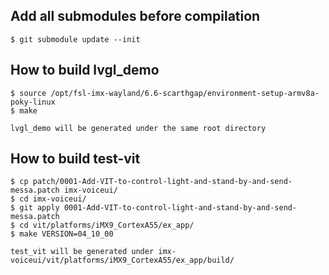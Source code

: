 Add all submodules before compilation
-------------------------------------
```
$ git submodule update --init
```

How to build lvgl_demo
-------------------------------------
```
$ source /opt/fsl-imx-wayland/6.6-scarthgap/environment-setup-armv8a-poky-linux
$ make

lvgl_demo will be generated under the same root directory
```

How to build test-vit
-------------------------------------
```
$ cp patch/0001-Add-VIT-to-control-light-and-stand-by-and-send-messa.patch imx-voiceui/
$ cd imx-voiceui/
$ git apply 0001-Add-VIT-to-control-light-and-stand-by-and-send-messa.patch
$ cd vit/platforms/iMX9_CortexA55/ex_app/
$ make VERSION=04_10_00

test_vit will be generated under imx-voiceui/vit/platforms/iMX9_CortexA55/ex_app/build/
```
